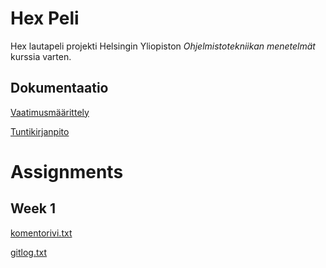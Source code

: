 # Hex Peli

Hex lautapeli projekti Helsingin Yliopiston _Ohjelmistotekniikan menetelmät_ kurssia varten.

## Dokumentaatio

[Vaatimusmäärittely](https://github.com/ikanher/otm-harjoitustyo/blob/master/dokumentointi/vaatimusmaarittely.md)

[Tuntikirjanpito](https://github.com/ikanher/otm-harjoitustyo/blob/master/dokumentointi/tuntikirjanpito.md)

# Assignments

## Week 1

[komentorivi.txt](https://github.com/ikanher/otm-harjoitustyo/blob/master/laskarit/viikko1/komentorivi.txt)

[gitlog.txt](https://github.com/ikanher/otm-harjoitustyo/blob/master/laskarit/viikko1/gitlog.txt)
